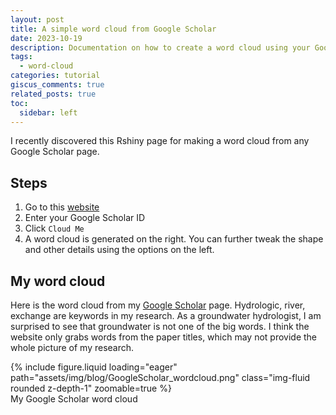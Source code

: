 ```yaml
---
layout: post
title: A simple word cloud from Google Scholar
date: 2023-10-19
description: Documentation on how to create a word cloud using your Google Scholar profile
tags:
  - word-cloud
categories: tutorial
giscus_comments: true
related_posts: true
toc:
  sidebar: left
---
```


I recently discovered this Rshiny page for making a word cloud from any Google Scholar page. 

## Steps
1. Go to this [website](https://shiny.rcg.sfu.ca/u/rdmorin/scholar_googler/)
2. Enter your Google Scholar ID
3. Click `Cloud Me`
4. A word cloud is generated on the right. You can further tweak the shape and other details using the options on the left. 

## My word cloud

Here is the word cloud from my [Google Scholar](https://scholar.google.com/citations?user=Md_6je0AAAAJ) page. Hydrologic, river, exchange are keywords in my research. As a groundwater hydrologist, I am surprised to see that groundwater is not one of the big words. I think the website only grabs words from the paper titles, which may not provide the whole picture of my research.

<div class="row mt-3">
    <div class="col-sm mt-3 mt-md-0">
        {% include figure.liquid loading="eager" path="assets/img/blog/GoogleScholar_wordcloud.png" class="img-fluid rounded z-depth-1" zoomable=true %}
    </div>
</div>
<div class="caption">
    My Google Scholar word cloud
</div>